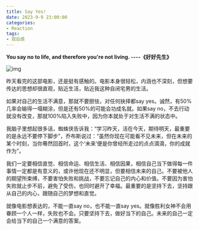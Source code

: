 ```yaml
---
title: Say Yes!
date: 2023-9-9 23:00:00
categories:
- Reaction
tags:
- 观后感
---
```


**You say no to life, and therefore you're not living. ----《好好先生》**

![img](/images/yesman.jpg)

昨天看完的这部电影，还是挺有感触的。电影本身很轻松，内涵也不深刻，但想要传达的思想却很直观，贴近生活，贴近我这种自闭宅男的生活。

如果对自己的生活不满意，那就不要胆怯，对任何抉择都say yes。诚然，有50%几率会输得一塌糊涂，但是还有50%的可能会功成名就。如果say no，不去行动就没有改变，那就100%陷入失败中，因为你本就处于对生活不满的状态中。

我脑子里想起很多话，蜘蛛侠告诉我：“学习昨天，活在今天，期待明天，最重要的是永远不要停下脚步”，乔布斯说过：“虽然你现在可能看不见未来，但在未来的某个时刻，当你蓦然回首时，这个‘未来’便是你曾经所走过的点点滴滴，你的成就作为”。

我们一定要相信直觉、相信命运、相信生活、相信因果，相信自己当下做得每一件事情一定都是有意义的，或许他现在还不明显，但要相信未来的自己。不要被他人的期望所束缚，不要害怕失败和挑战，不要忘记自己的内心和价值。不要因为害怕失败就止步不前，避免了受伤，也同时避开了幸福。最重要的是坚持下去，坚持跟从自己的内心，跟随自己的梦想和直觉。

就像电影想表达的，不能一直say no，也不能一直say yes。就像胜利女神不会用眷顾一个人一样，失败也不会。只要坚持下去，做好当下的自己。未来的自己一定会给当下的自己一个满意的答案。
